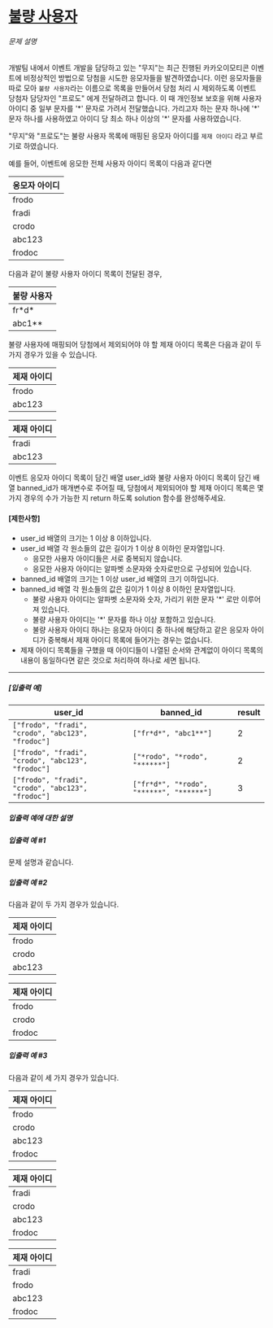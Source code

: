 # [불량 사용자](https://school.programmers.co.kr/learn/courses/30/lessons/64064)


###### 문제 설명


개발팀 내에서 이벤트 개발을 담당하고 있는 "무지"는 최근 진행된 카카오이모티콘 이벤트에 비정상적인 방법으로 당첨을 시도한 응모자들을 발견하였습니다. 이런 응모자들을 따로 모아 `불량 사용자`라는 이름으로 목록을 만들어서 당첨 처리 시 제외하도록 이벤트 당첨자 담당자인 "프로도" 에게 전달하려고 합니다. 이 때 개인정보 보호을 위해 사용자 아이디 중 일부 문자를 '\*' 문자로 가려서 전달했습니다. 가리고자 하는 문자 하나에 '\*' 문자 하나를 사용하였고 아이디 당 최소 하나 이상의 '\*' 문자를 사용하였습니다.  

"무지"와 "프로도"는 불량 사용자 목록에 매핑된 응모자 아이디를 `제재 아이디` 라고 부르기로 하였습니다.


예를 들어, 이벤트에 응모한 전체 사용자 아이디 목록이 다음과 같다면




| 응모자 아이디 |
| --- |
| frodo |
| fradi |
| crodo |
| abc123 |
| frodoc |


다음과 같이 불량 사용자 아이디 목록이 전달된 경우,




| 불량 사용자 |
| --- |
| fr\*d\* |
| abc1\*\* |


불량 사용자에 매핑되어 당첨에서 제외되어야 야 할 제재 아이디 목록은 다음과 같이 두 가지 경우가 있을 수 있습니다.




| 제재 아이디 |
| --- |
| frodo |
| abc123 |



| 제재 아이디 |
| --- |
| fradi |
| abc123 |


이벤트 응모자 아이디 목록이 담긴 배열 user\_id와 불량 사용자 아이디 목록이 담긴 배열 banned\_id가 매개변수로 주어질 때, 당첨에서 제외되어야 할 제재 아이디 목록은 몇가지 경우의 수가 가능한 지 return 하도록 solution 함수를 완성해주세요.


#### **\[제한사항]**


* user\_id 배열의 크기는 1 이상 8 이하입니다.
* user\_id 배열 각 원소들의 값은 길이가 1 이상 8 이하인 문자열입니다.
	+ 응모한 사용자 아이디들은 서로 중복되지 않습니다.
	+ 응모한 사용자 아이디는 알파벳 소문자와 숫자로만으로 구성되어 있습니다.
* banned\_id 배열의 크기는 1 이상 user\_id 배열의 크기 이하입니다.
* banned\_id 배열 각 원소들의 값은 길이가 1 이상 8 이하인 문자열입니다.
	+ 불량 사용자 아이디는 알파벳 소문자와 숫자, 가리기 위한 문자 '\*' 로만 이루어져 있습니다.
	+ 불량 사용자 아이디는 '\*' 문자를 하나 이상 포함하고 있습니다.
	+ 불량 사용자 아이디 하나는 응모자 아이디 중 하나에 해당하고 같은 응모자 아이디가 중복해서 제재 아이디 목록에 들어가는 경우는 없습니다.
* 제재 아이디 목록들을 구했을 때 아이디들이 나열된 순서와 관계없이 아이디 목록의 내용이 동일하다면 같은 것으로 처리하여 하나로 세면 됩니다.




---


##### **\[입출력 예]**




| user\_id | banned\_id | result |
| --- | --- | --- |
| `["frodo", "fradi", "crodo", "abc123", "frodoc"]` | `["fr*d*", "abc1**"]` | 2 |
| `["frodo", "fradi", "crodo", "abc123", "frodoc"]` | `["*rodo", "*rodo", "******"]` | 2 |
| `["frodo", "fradi", "crodo", "abc123", "frodoc"]` | `["fr*d*", "*rodo", "******", "******"]` | 3 |


##### **입출력 예에 대한 설명**


##### **입출력 예 \#1**


문제 설명과 같습니다.


##### **입출력 예 \#2**


다음과 같이 두 가지 경우가 있습니다.




| 제재 아이디 |
| --- |
| frodo |
| crodo |
| abc123 |



| 제재 아이디 |
| --- |
| frodo |
| crodo |
| frodoc |


##### **입출력 예 \#3**


다음과 같이 세 가지 경우가 있습니다.




| 제재 아이디 |
| --- |
| frodo |
| crodo |
| abc123 |
| frodoc |



| 제재 아이디 |
| --- |
| fradi |
| crodo |
| abc123 |
| frodoc |



| 제재 아이디 |
| --- |
| fradi |
| frodo |
| abc123 |
| frodoc |


